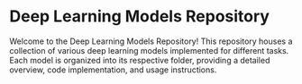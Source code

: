 # Deep Learning Models Repository

Welcome to the Deep Learning Models Repository! This repository houses a collection of various deep learning models implemented for different tasks. Each model is organized into its respective folder, providing a detailed overview, code implementation, and usage instructions.

